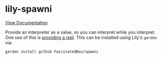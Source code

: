 lily-spawni
===========

[View Documentation](https://fascinatedbox.github.io/lily-spawni/spawni/module.spawni.html)

Provide an interpreter as a value, so you can interpret while you interpret. One
use of this is [providing a repl](https://github.com/fascinatedbox/lily-repl).
This can be installed using Lily's `garden` via:

`garden install github FascinatedBox/spawni`
